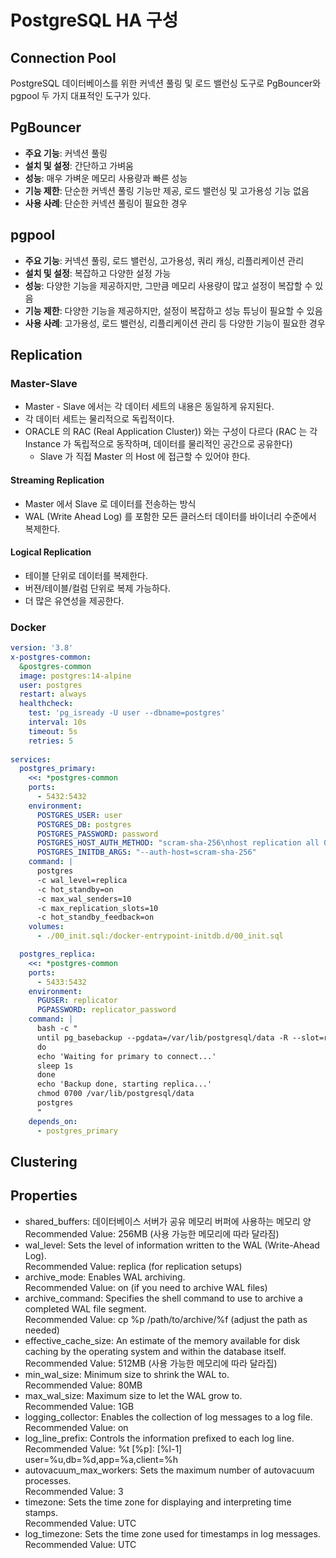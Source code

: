 # PostgreSQL HA 구성


## Connection Pool

PostgreSQL 데이터베이스를 위한 커넥션 풀링 및 로드 밸런싱 도구로 PgBouncer와 pgpool 두 가지 대표적인 도구가 있다.

## PgBouncer
- **주요 기능**: 커넥션 풀링
- **설치 및 설정**: 간단하고 가벼움
- **성능**: 매우 가벼운 메모리 사용량과 빠른 성능
- **기능 제한**: 단순한 커넥션 풀링 기능만 제공, 로드 밸런싱 및 고가용성 기능 없음
- **사용 사례**: 단순한 커넥션 풀링이 필요한 경우

## pgpool
- **주요 기능**: 커넥션 풀링, 로드 밸런싱, 고가용성, 쿼리 캐싱, 리플리케이션 관리
- **설치 및 설정**: 복잡하고 다양한 설정 가능
- **성능**: 다양한 기능을 제공하지만, 그만큼 메모리 사용량이 많고 설정이 복잡할 수 있음
- **기능 제한**: 다양한 기능을 제공하지만, 설정이 복잡하고 성능 튜닝이 필요할 수 있음
- **사용 사례**: 고가용성, 로드 밸런싱, 리플리케이션 관리 등 다양한 기능이 필요한 경우

## Replication

### Master-Slave
- Master - Slave 에서는 각 데이터 세트의 내용은 동일하게 유지된다.
- 각 데이터 세트는 물리적으로 독립적이다.
- ORACLE 의 RAC (Real Application Cluster)) 와는 구성이 다르다 (RAC 는 각 Instance 가 독립적으로 동작하며, 데이터를 물리적인 공간으로 공유한다)
  - Slave 가 직접 Master 의 Host 에 접근할 수 있어야 한다.


#### Streaming Replication
- Master 에서 Slave 로 데이터를 전송하는 방식
- WAL (Write Ahead Log) 를 포함한 모든 클러스터 데이터를 바이너리 수준에서 복제한다.

#### Logical Replication
- 테이블 단위로 데이터를 복제한다.
- 버젼/테이블/컬럼 단위로 복제 가능하다.
- 더 많은 유연성을 제공한다.

### Docker
```yaml
version: '3.8'
x-postgres-common:
  &postgres-common
  image: postgres:14-alpine
  user: postgres
  restart: always
  healthcheck:
    test: 'pg_isready -U user --dbname=postgres'
    interval: 10s
    timeout: 5s
    retries: 5
  
services:
  postgres_primary:
    <<: *postgres-common
    ports:
      - 5432:5432
    environment:
      POSTGRES_USER: user
      POSTGRES_DB: postgres
      POSTGRES_PASSWORD: password
      POSTGRES_HOST_AUTH_METHOD: "scram-sha-256\nhost replication all 0.0.0.0/0 md5"
      POSTGRES_INITDB_ARGS: "--auth-host=scram-sha-256"
    command: |
      postgres 
      -c wal_level=replica 
      -c hot_standby=on 
      -c max_wal_senders=10 
      -c max_replication_slots=10 
      -c hot_standby_feedback=on
    volumes:
      - ./00_init.sql:/docker-entrypoint-initdb.d/00_init.sql

  postgres_replica:
    <<: *postgres-common
    ports:
      - 5433:5432
    environment:
      PGUSER: replicator
      PGPASSWORD: replicator_password
    command: |
      bash -c "
      until pg_basebackup --pgdata=/var/lib/postgresql/data -R --slot=replication_slot --host=postgres_primary --port=5432
      do
      echo 'Waiting for primary to connect...'
      sleep 1s
      done
      echo 'Backup done, starting replica...'
      chmod 0700 /var/lib/postgresql/data
      postgres
      "
    depends_on:
      - postgres_primary
```


## Clustering


## Properties
- shared_buffers: 데이터베이스 서버가 공유 메모리 버퍼에 사용하는 메모리 양
Recommended Value: 256MB (사용 가능한 메모리에 따라 달라짐)
- wal_level: Sets the level of information written to the WAL (Write-Ahead Log).  
Recommended Value: replica (for replication setups)
- archive_mode: Enables WAL archiving.  
Recommended Value: on (if you need to archive WAL files)
- archive_command: Specifies the shell command to use to archive a completed WAL file segment.  
Recommended Value: cp %p /path/to/archive/%f (adjust the path as needed)
- effective_cache_size: An estimate of the memory available for disk caching by the operating system and within the database itself.  
Recommended Value: 512MB (사용 가능한 메모리에 따라 달라집)
- min_wal_size: Minimum size to shrink the WAL to.  
Recommended Value: 80MB
- max_wal_size: Maximum size to let the WAL grow to.  
Recommended Value: 1GB
- logging_collector: Enables the collection of log messages to a log file.  
Recommended Value: on
- log_line_prefix: Controls the information prefixed to each log line.  
Recommended Value: %t [%p]: [%l-1] user=%u,db=%d,app=%a,client=%h
- autovacuum_max_workers: Sets the maximum number of autovacuum processes.  
Recommended Value: 3
- timezone: Sets the time zone for displaying and interpreting time stamps.  
Recommended Value: UTC
- log_timezone: Sets the time zone used for timestamps in log messages.  
Recommended Value: UTC

